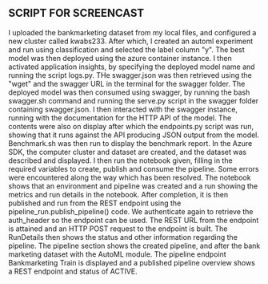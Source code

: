 ## SCRIPT FOR SCREENCAST
I uploaded the bankmarketing dataset from my local files, and configured a new cluster called kwabs233. 
After which, I created an automl experiment and run using classification and selected the label column "y".
The best model was then deployed using the azure container instance. I then activated application insights,
by specifying the deployed model name and running the script logs.py. THe swagger.json was then retrieved using
the "wget" and the swagger URL in the terminal for the swagger folder. The deployed model was then consumed using swagger, by running
the bash swagger.sh command and running the serve.py script in the swagger folder containing swagger.json. 
I then interacted with the swagger instance, running with the documentation for the HTTP API of the model.
The contents were also on display after which the endpoints.py script was run, showing that it runs against the 
API producing JSON output from the model. Benchmark.sh was then run to display the benchmark report. 
In the Azure SDK, the computer cluster and dataset are created, and the dataset was described and displayed.
I then run the notebook given, filling in the required variables to create, publish and consume the pipeline.
Some errors were encountered along the way which has been resolved. The notebook shows that an environment and 
pipeline was created and a run showing the metrics and run details in the notebook. After completion, it 
is then published and run from the REST endpoint using the pipeline_run.publish_pipeline() code. We authenticate
again to retrieve the auth_header so the endpoint can be used. The REST URL from the endpoint is attained and 
an HTTP POST request to the endpoint is built. The RunDetails then shows the status and other information 
regarding the pipeline. The pipeline section shows the created pipeline, and after the bank marketing
dataset with the AutoML module. The pipeline endpoint Bankmarketing Train is displayed and a published pipeline 
overview shows a REST endpoint and status of ACTIVE.

